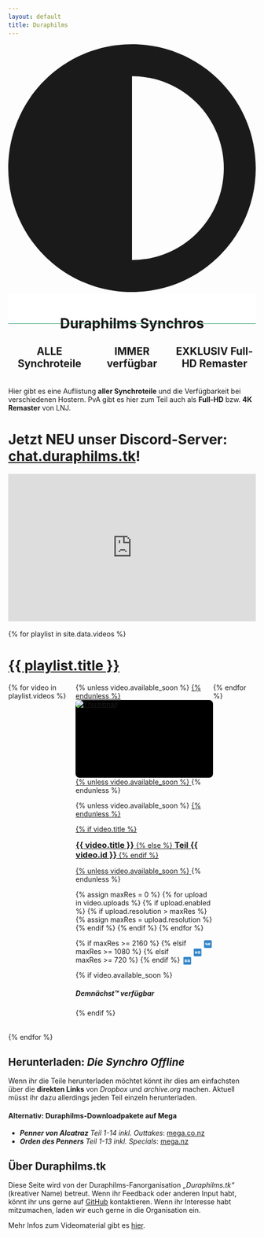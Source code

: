 ```yaml
---
layout: default
title: Duraphilms
---
```


<link rel="stylesheet" href="/assets/css/darkmode.css">

<div id="DarkModeButton"><svg width="100%" xmlns="http://www.w3.org/2000/svg" viewBox="0 0 496 496"><path fill="currentColor" d="M8,256C8,393,119,504,256,504S504,393,504,256,393,8,256,8,8,119,8,256ZM256,440V72a184,184,0,0,1,0,368Z" transform="translate(-8 -8)"/></svg></div>

<div id="StickyHeadline" style="position: sticky; top: 0; z-index: 1; height: 4em; padding-top: 0.4em; margin-bottom: 1em; background-color: white; border-bottom: 1px solid #159957">
<h1 style="text-align: center;">
Duraphilms Synchros
</h1>
</div>

<div style="width: 33.33%; float: left;">
<center>
<h2>
<b>ALLE</b> Synchroteile
</h2>
</center>
</div>

<div style="width: 33.33%; float: left;">
<center>
<h2>
<b>IMMER</b> verfügbar
</h2>
</center>
</div>

<div style="width: 33.33%; float: left;">
<center>
<h2>
<b>EXKLUSIV</b> Full-HD Remaster
</h2>
<br/>
</center>
</div>

Hier gibt es eine Auflistung **aller Synchroteile** und die Verfügbarkeit bei
verschiedenen Hostern. PvA gibt es hier zum Teil auch als **Full-HD** bzw.
**4K Remaster** von LNJ.

# Jetzt NEU unser Discord-Server: [chat.duraphilms.tk](https://chat.duraphilms.tk)!

<iframe src="https://discord.com/widget?id=760488636382445590&theme=dark" width="100%" height="300" allowtransparency="true" frameborder="0" sandbox="allow-popups allow-popups-to-escape-sandbox allow-same-origin allow-scripts"></iframe>

{% for playlist in site.data.videos %}
<div class="w3-margin-top">
    <a href="/{{ playlist.short }}/">
        <h1>{{ playlist.title }}</h1>
    </a>
</div>

<style>
.video-card {
    transform: scale(1);
}
.video-card:hover {
    transform: scale(1.05) translateY(0.7em);
}
</style>

<div style="display: grid; grid-auto-flow: column; overflow-x: scroll; padding-bottom: 1.3em;">
{% for video in playlist.videos %}
    <div class="w3-padding w3-animate-opacity">
        <div class="w3-card video-card" style="height: 100%; width: 20em;">
{% unless video.available_soon %}
            <a href="/{{ playlist.short }}/{{ video.id }}">
{% endunless %}
                <div class="w3-display-container" style="width: 100%; height: 11.3em; background: #000000; border-radius: 0.5rem">
                    <img class="w3-display-middle"
                         style="width: 100%; border-radius: 0.5rem;{% if video.available_soon %} filter: grayscale(80%);{% endif %}"
                         alt="Thumbnail"
                         src="/thumbs/{{ playlist.name }}_{{ video.id }}.small.jpg">
                </div>
{% unless video.available_soon %}
            </a>
{% endunless %}
            <div class="w3-margin">

{% unless video.available_soon %}
                <a href="/{{ playlist.short }}/{{ video.id }}">
{% endunless %}

{% if video.title %}
                    <h3 style="display: inline">{{ video.title }}</h3>
{% else %}
                    <h3 style="display: inline">Teil {{ video.id }}</h3>
{% endif %}

{% unless video.available_soon %}
                </a>
{% endunless %}

<!-- Quality -->
{% assign maxRes = 0 %}
{% for upload in video.uploads %}
  {% if upload.enabled %}
    {% if upload.resolution > maxRes %}
      {% assign maxRes = upload.resolution %}
    {% endif %}
  {% endif %}
{% endfor %}

{% if maxRes >= 2160 %}
                    <img src="/assets/images/quality-4k.svg" style="float: right; height: 1.5em">
{% elsif maxRes >= 1080 %}
                    <img src="/assets/images/quality-hd.svg" style="float: right; height: 1.5em">
{% elsif maxRes >= 720 %}
                    <img src="/assets/images/quality-sd.svg" style="float: right; height: 1.5em">
{% endif %}

{% if video.available_soon %}
                <i><h5>Demnächst™ verfügbar</h5></i>
{% endif %}
            </div>
        </div>
    </div>
{% endfor %}
</div>

{% endfor %}

## Herunterladen: *Die Synchro Offline*

Wenn ihr die Teile herunterladen möchtet könnt ihr dies am einfachsten über die
**direkten Links** von *Dropbox* und *archive.org* machen. Aktuell müsst ihr
dazu allerdings jeden Teil einzeln herunterladen.

#### Alternativ: Duraphilms-Downloadpakete auf Mega

 * *__Penner von Alcatraz__ Teil 1-14 inkl. Outtakes*: [mega.co.nz](https://mega.co.nz/#!L1IXDRCQ!5U3K8SA_Y4NgC_tTJtFTs3j3ZI-c5RZUobE1wniL3xo)
 * *__Orden des Penners__ Teil 1-13 inkl. Specials*: [mega.nz](https://mega.nz/#!25JzRApD!4bZ9Y-pYSIcxubxGR0HXQoqEvv6Nv7LdJ9sgNpT39Y4)

## Über Duraphilms.tk

Diese Seite wird von der Duraphilms-Fanorganisation _„Duraphilms.tk“_ (kreativer
Name) betreut. Wenn ihr Feedback oder anderen Input habt, könnt ihr uns gerne
auf [GitHub][gh] kontaktieren. Wenn ihr Interesse habt mitzumachen, laden wir
euch gerne in die Organisation ein.

Mehr Infos zum Videomaterial gibt es [hier](/faq).

[gh]: https://github.com/duraphilms/duraphilms.github.io
[ytdl]: https://ytdl-org.github.io/youtube-dl/index.html
[u6656]: https://unknown6656.com/harrypotter/

<script src="assets/js/DarkmodeIndex.js"></script>

